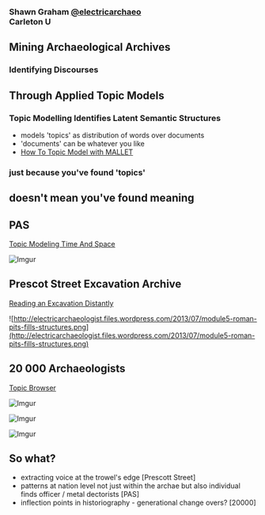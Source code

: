 ### Shawn Graham [@electricarchaeo](http://twitter.com/electricarchaeo) <br> Carleton U
## Mining Archaeological Archives


### Identifying Discourses
## Through Applied Topic Models


### Topic Modelling Identifies Latent Semantic Structures
+ models 'topics' as distribution of words over documents
+ 'documents' can be whatever you like
+ [How To Topic Model with MALLET](http://programminghistorian.org/lessons/topic-modeling-and-mallet)


### just because you've found 'topics'
## doesn't mean you've found meaning


## PAS
[Topic Modeling Time And Space](http://digitalarchaeology.msu.edu/dh2013/topic-modeling-time-and-space-archaeological-datasets-as-discourses/)

![Imgur](http://i.imgur.com/yT1tIus.png)


## Prescot Street Excavation Archive

[Reading an Excavation Distantly](http://electricarchaeology.ca/2013/07/09/prescot-street-as-topic-model-or-reading-an-excavation-distantly/)

![http://electricarchaeologist.files.wordpress.com/2013/07/module5-roman-pits-fills-structures.png](http://electricarchaeologist.files.wordpress.com/2013/07/module5-roman-pits-fills-structures.png)


## 20 000 Archaeologists
[Topic Browser](http://graeworks.net/digitalarchae/20000/)

![Imgur](http://i.imgur.com/PPGASS3.png)


![Imgur](http://i.imgur.com/tv8UATa.png)


![Imgur](http://i.imgur.com/xYE7V6A.png)


## So what?
+ extracting voice at the trowel's edge [Prescott Street]
+ patterns at nation level not just within the archae but also individual finds officer / metal dectorists [PAS]
+ inflection points in historiography - generational change overs? [20000]
